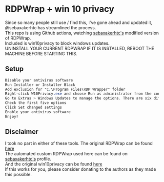 # RDPWrap + win 10 privacy
Since so many people still use / find this, I've gone ahead and updated it, @sebaxakerhtc has streamlined the process.<br>
This repo is using Github actions, watching [sebaxakerhtc's](https://github.com/sebaxakerhtc/rdpwrap/) modified version of RDPWrap.<br>
Included is win10privacy to block windows updates.<br>
UNINSTALL YOUR CURRENT RDPWRAP IF IT IS INSTALLED, REBOOT THE MACHINE BEFORE STARTING THIS.<br>


## Setup


```css
Disable your antivirus software
Run Installer or Installer Black
Add exclusion for "C:\Program Files\RDP Wrapper" folder
Right-click W10Privacy.exe and choose Run as administrator from the context menu. Choose to make a system restore point. It’s also worth making a full system backup (just in case).
Go to Extras > Windows Updates to manage the options. There are six different check boxes.
Check the first five options
Click Set changed settings
Enable your antivirus software
Enjoy!
```

## Disclaimer
I took no part in either of these tools.
The original RDPWrap can be found [here](https://github.com/stascorp/rdpwrap)<br>
The automated custom RDPWrap used here can be found on [sebaxakerhtc's](https://github.com/sebaxakerhtc/) profile.<br>
And the original win10privacy can be found [here](https://www.winprivacy.de/english-home/)<br>
If this works for you, please consider donating to the authors as they made this possible.<br>

